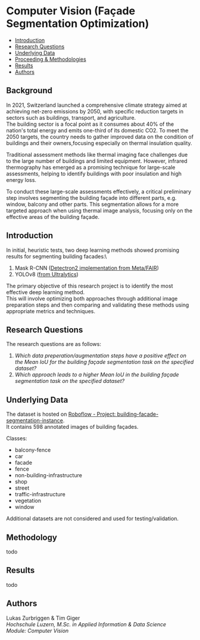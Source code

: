 # Computer Vision (Façade Segmentation Optimization)

* [Introduction](#introduction)
* [Research Questions](#research-questions)
* [Underlying Data](#underlying-data)
* [Proceeding & Methodologies](#proceeding---methodologies)
* [Results](#results)
* [Authors](#authors)

## Background 

In 2021, Switzerland launched a comprehensive climate strategy aimed at achieving net-zero emissions by 2050, with specific reduction targets in sectors such as buildings, transport, and agriculture.\
The building sector is a focal point as it consumes about 40% of the nation's total energy and emits one-third of its domestic CO2. To meet the 2050 targets, the country needs to gather improved data on the condition of buildings and their owners,focusing especially on thermal insulation quality.

Traditional assessment methods like thermal imaging face challenges due to the large number of buildings and limited equipment.
However, infrared thermography has emerged as a promising technique for large-scale assessments, helping to identify buildings with poor insulation and high energy loss.

To conduct these large-scale assessments effectively, a critical preliminary step involves segmenting the building façade into different parts, e.g. window, balcony and other parts. 
This segmentation allows for a more targeted approach when using thermal image analysis, focusing only on the effective areas of the building façade.

## Introduction 

In initial, heuristic tests, two deep learning methods showed promising results for segmenting building facades:\
1. Mask R-CNN ([Detectron2 implementation from Meta/FAIR](https://ai.meta.com/tools/detectron2/))
2. YOLOv8 ([from Ultralytics](https://docs.ultralytics.com))

The primary objective of this research project is to identify the most effective deep learning method.\
This will involve optimizing both approaches through additional image preparation steps and then comparing and validating these methods using appropriate metrics and techniques.

## Research Questions 

The research questions are as follows:

1. *Which data preperation/augmentation steps have a positive effect on the Mean IoU for the building façade segmentation task on the specified dataset?*
2. *Which approach leads to a higher Mean IoU in the building façade segmentation task on the specified dataset?*

## Underlying Data

The dataset is hosted on [Roboflow - Project: building-facade-segmentation-instance](https://universe.roboflow.com/building-facade/building-facade-segmentation-instance).\
It contains 598 annotated images of building façades.

Classes:
- balcony-fence
- car
- facade
- fence
- non-building-infrastructure
- shop
- street
- traffic-infrastructure
- vegetation
- window

Additional datasets are not considered and used for testing/validation.

## Methodology

todo

## Results

todo

## Authors

Lukas Zurbriggen & Tim Giger\
*Hochschule Luzern, M.Sc. in Applied Information & Data Science*\
*Module: Computer Vision*